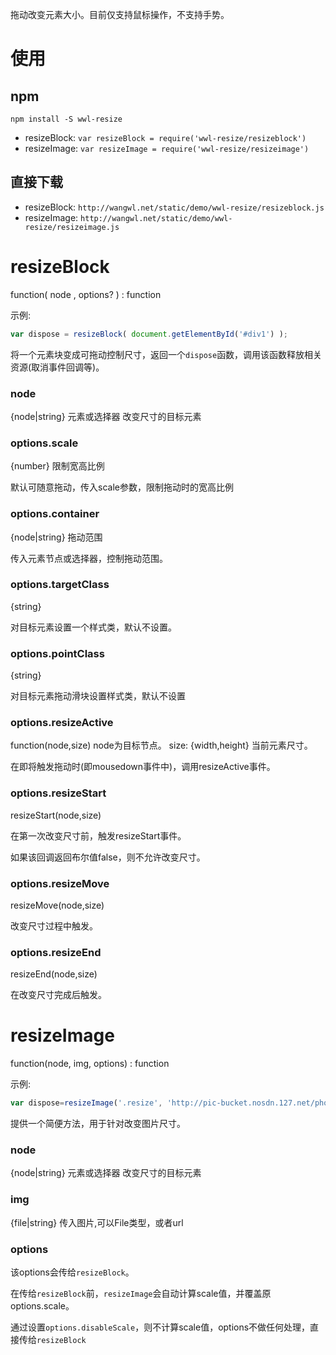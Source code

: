 拖动改变元素大小。目前仅支持鼠标操作，不支持手势。

# 使用

## npm

`npm install -S wwl-resize`

- resizeBlock: `var resizeBlock = require('wwl-resize/resizeblock')`
- resizeImage: `var resizeImage = require('wwl-resize/resizeimage')`

## 直接下载


- resizeBlock: `http://wangwl.net/static/demo/wwl-resize/resizeblock.js`
- resizeImage: `http://wangwl.net/static/demo/wwl-resize/resizeimage.js`

# resizeBlock
function( node , options? ) : function

示例:
```javascript
var dispose = resizeBlock( document.getElementById('#div1') );
```

将一个元素块变成可拖动控制尺寸，返回一个`dispose`函数，调用该函数释放相关资源(取消事件回调等)。

### node
{node|string} 元素或选择器
改变尺寸的目标元素

### options.scale
{number} 限制宽高比例

默认可随意拖动，传入scale参数，限制拖动时的宽高比例

### options.container
{node|string} 拖动范围

传入元素节点或选择器，控制拖动范围。

### options.targetClass
{string}

对目标元素设置一个样式类，默认不设置。

### options.pointClass
{string}

对目标元素拖动滑块设置样式类，默认不设置

### options.resizeActive
function(node,size)
node为目标节点。
size: {width,height} 当前元素尺寸。

在即将触发拖动时(即mousedown事件中)，调用resizeActive事件。


### options.resizeStart
resizeStart(node,size)

在第一次改变尺寸前，触发resizeStart事件。

如果该回调返回布尔值false，则不允许改变尺寸。

### options.resizeMove
resizeMove(node,size)

改变尺寸过程中触发。

### options.resizeEnd
resizeEnd(node,size)

在改变尺寸完成后触发。

# resizeImage
function(node, img, options) : function

示例:

```javascript
var dispose=resizeImage('.resize', 'http://pic-bucket.nosdn.127.net/photo/0001/2018-04-15/DFEV9E9M00AO0001NOS.jpg')
```

提供一个简便方法，用于针对改变图片尺寸。

### node
{node|string} 元素或选择器
改变尺寸的目标元素

### img
{file|string}
传入图片,可以File类型，或者url

### options
该options会传给`resizeBlock`。

在传给`resizeBlock`前，`resizeImage`会自动计算scale值，并覆盖原options.scale。

通过设置`options.disableScale`，则不计算scale值，options不做任何处理，直接传给`resizeBlock`

